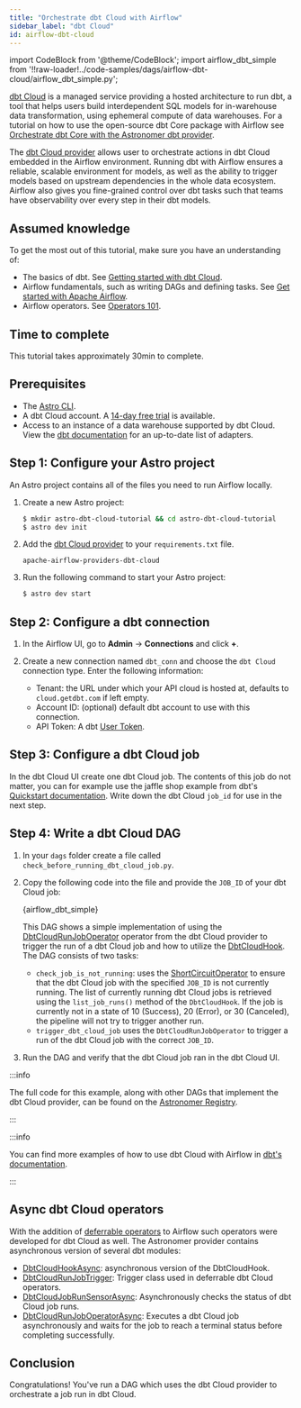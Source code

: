 ```yaml
---
title: "Orchestrate dbt Cloud with Airflow"
sidebar_label: "dbt Cloud"
id: airflow-dbt-cloud
---
```


<head>
  <meta name="description" content="Learn how to use the dbt Cloud Provider to orchestrate dbt Cloud with Airflow." />
  <meta name="og:description" content="Learn how to use the dbt Cloud Provider to orchestrate dbt Cloud with Airflow." />
</head>

import CodeBlock from '@theme/CodeBlock';
import airflow_dbt_simple from '!!raw-loader!../code-samples/dags/airflow-dbt-cloud/airflow_dbt_simple.py';

[dbt Cloud](https://getdbt.com/) is a managed service providing a hosted architecture to run dbt, a tool that helps users build interdependent SQL models for in-warehouse data transformation, using ephemeral compute of data warehouses. For a tutorial on how to use the open-source dbt Core package with Airflow see [Orchestrate dbt Core with the Astronomer dbt provider](airflow-dbt.md).

The [dbt Cloud provider](https://registry.astronomer.io/providers/dbt-cloud) allows user to orchestrate actions in dbt Cloud embedded in the Airflow environment. Running dbt with Airflow ensures a reliable, scalable environment for models, as well as the ability to trigger models based on upstream dependencies in the whole data ecosystem. Airflow also gives you fine-grained control over dbt tasks such that teams have observability over every step in their dbt models.

## Assumed knowledge

To get the most out of this tutorial, make sure you have an understanding of:

- The basics of dbt. See [Getting started with dbt Cloud](https://docs.getdbt.com/guides/getting-started).
- Airflow fundamentals, such as writing DAGs and defining tasks. See [Get started with Apache Airflow](get-started-with-airflow.md).
- Airflow operators. See [Operators 101](what-is-an-operator.md).

## Time to complete

This tutorial takes approximately 30min to complete.

## Prerequisites

- The [Astro CLI](https://docs.astronomer.io/astro/cli).
- A dbt Cloud account. A [14-day free trial](https://www.getdbt.com/signup/) is available.
- Access to an instance of a data warehouse supported by dbt Cloud. View the [dbt documentation](https://docs.getdbt.com/docs/supported-data-platforms) for an up-to-date list of adapters.

## Step 1: Configure your Astro project

An Astro project contains all of the files you need to run Airflow locally.

1. Create a new Astro project:

    ```sh
    $ mkdir astro-dbt-cloud-tutorial && cd astro-dbt-cloud-tutorial
    $ astro dev init
    ```

2. Add the [dbt Cloud provider](https://registry.astronomer.io/providers/dbt-cloud) to your `requirements.txt` file.

    ```text
    apache-airflow-providers-dbt-cloud
    ```

3. Run the following command to start your Astro project:

    ```sh
    $ astro dev start
    ```

## Step 2: Configure a dbt connection

1. In the Airflow UI, go to **Admin** -> **Connections** and click **+**. 

2. Create a new connection named `dbt_conn` and choose the `dbt Cloud` connection type. Enter the following information:

    - Tenant: the URL under which your API cloud is hosted at, defaults to `cloud.getdbt.com` if left empty.
    - Account ID: (optional) default dbt account to use with this connection.
    - API Token: A dbt [User Token](https://docs.getdbt.com/docs/dbt-cloud-apis/user-tokens).

## Step 3: Configure a dbt Cloud job

In the dbt Cloud UI create one dbt Cloud job. The contents of this job do not matter, you can for example use the jaffle shop example from dbt's [Quickstart documentation](https://docs.getdbt.com/docs/quickstarts/overview). Write down the dbt Cloud `job_id` for use in the next step.

## Step 4: Write a dbt Cloud DAG

1. In your `dags` folder create a file called `check_before_running_dbt_cloud_job.py`.

2. Copy the following code into the file and provide the `JOB_ID` of your dbt Cloud job:

    <CodeBlock language="python">{airflow_dbt_simple}</CodeBlock>

    This DAG shows a simple implementation of using the [DbtCloudRunJobOperator](https://registry.astronomer.io/providers/dbt-cloud/modules/dbtcloudrunjoboperator) operator from the dbt Cloud provider to trigger the run of a dbt Cloud job and how to utilize the [DbtCloudHook](https://registry.astronomer.io/providers/dbt-cloud/modules/dbtcloudhook). The DAG consists of two tasks:

    - `check_job_is_not_running`: uses the [ShortCircuitOperator](https://registry.astronomer.io/providers/apache-airflow/modules/shortcircuitoperator) to ensure that the dbt Cloud job with the specified `JOB_ID` is not currently running. The list of currently running dbt Cloud jobs is retrieved using the `list_job_runs()` method of the `DbtCloudHook`. If the job is currently not in a state of 10 (Success), 20 (Error), or 30 (Canceled), the pipeline will not try to trigger another run.
    - `trigger_dbt_cloud_job` uses the `DbtCloudRunJobOperator` to trigger a run of the dbt Cloud job with the correct `JOB_ID`.

3. Run the DAG and verify that the dbt Cloud job ran in the dbt Cloud UI.

:::info

The full code for this example, along with other DAGs that implement the dbt Cloud provider, can be found on the [Astronomer Registry](https://registry.astronomer.io/dags?providers=dbt+Cloud&page=1). 

:::

:::info

You can find more examples of how to use dbt Cloud with Airflow in [dbt's documentation](https://docs.getdbt.com/guides/orchestration/airflow-and-dbt-cloud/1-airflow-and-dbt-cloud).

:::

## Async dbt Cloud operators

With the addition of [deferrable operators](deferrable-operators.md) to Airflow such operators were developed for dbt Cloud as well. 
The Astronomer provider contains asynchronous version of several dbt modules:

- [DbtCloudHookAsync](https://registry.astronomer.io/providers/astronomer-providers/modules/dbtcloudhookasync): asynchronous version of the DbtCloudHook.
- [DbtCloudRunJobTrigger](https://registry.astronomer.io/providers/astronomer-providers/modules/dbtcloudrunjobtrigger): Trigger class used in deferrable dbt Cloud operators.
- [DbtCloudJobRunSensorAsync](https://registry.astronomer.io/providers/astronomer-providers/modules/dbtcloudjobrunsensorasync): Asynchronously checks the status of dbt Cloud job runs.
- [DbtCloudRunJobOperatorAsync](https://registry.astronomer.io/providers/astronomer-providers/modules/dbtcloudrunjoboperatorasync): Executes a dbt Cloud job asynchronously and waits for the job to reach a terminal status before completing successfully.

## Conclusion

Congratulations! You've run a DAG which uses the dbt Cloud provider to orchestrate a job run in dbt Cloud.